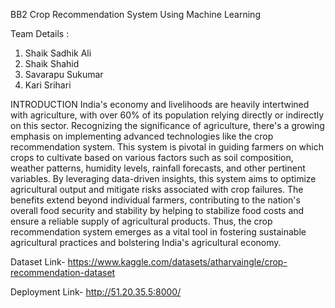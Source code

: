 BB2
Crop Recommendation System Using Machine Learning

Team Details :
1. Shaik Sadhik Ali
2. Shaik Shahid
3. Savarapu Sukumar
4. Kari Srihari

INTRODUCTION
India's economy and livelihoods are heavily intertwined with agriculture, with over 60% of its population relying directly or indirectly on this sector. Recognizing the significance of agriculture, there's a growing emphasis on implementing advanced technologies like the crop recommendation system. This system is pivotal in guiding farmers on which crops to cultivate based on various factors such as soil composition, weather patterns, humidity levels, rainfall forecasts, and other pertinent variables. By leveraging data-driven insights, this system aims to optimize agricultural output and mitigate risks associated with crop failures. The benefits extend beyond individual farmers, contributing to the nation's overall food security and stability by helping to stabilize food costs and ensure a reliable supply of agricultural products. Thus, the crop recommendation system emerges as a vital tool in fostering sustainable agricultural practices and bolstering India's agricultural economy.

Dataset
Link- https://www.kaggle.com/datasets/atharvaingle/crop-recommendation-dataset

Deployment
Link- http://51.20.35.5:8000/
